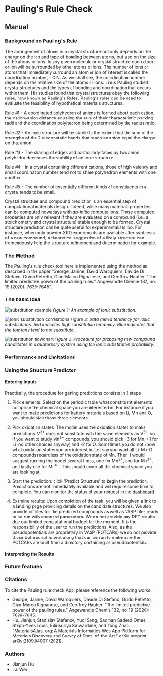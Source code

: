 
# Pauling's Rule Check

## Manual

### Background on Pauling's Rule

The arrangement of atoms in a crystal structure not only depends on the charge on the ion and type of bonding between atoms, but also on the size of the atoms or ions.  In any given molecule or crystal structure each atom or ion will be surrounded by other atoms or ions.  The number of  ions or atoms that immediately surround an atom or ion of interest is called the coordination number,  - C.N.  As we shall see, the coordination number depends on the relative size of the atoms or ions. Linus Pauling studied crystal structures and the types of bonding and coordination that occurs within them.  His studies found that crystal structures obey the following rules, now known as Pauling's Rules. Pauling's rules can be used to evaluate the feasibility of hypothetical materials structures.


Rule #1 - A coordinated polyhedron of anions is formed about each cation, the cation-anion
distance equaling the sum of their characteristic packing radii and the coordination
polyhedron being determined by the radius ratio.

Rule #2 - An ionic structure will be stable to the extent that the sum of the strengths of the 2
electrostatic bonds that reach an anion equal the charge on that anion.

Rule #3 - The sharing of edges and particularly faces by two anion polyhedra decreases the
stability of an ionic structure.

Rule #4 - In a crystal containing different cations, those of high valency and small coordination number tend not to share polyhedron elements with one another.

Rule #5 - The number of essentially different kinds of constituents in a crystal tends to be
small.


Crystal structure and compound prediction is an essential step of computational materials
design. Indeed, while many materials properties can be computed nowadays with _ab-initio_
computations. Those computed properties are only relevant if they are evaluated on a compound (i.e., a
stoichiometry and crystal structure) stable enough to be formed. Crystal structure prediction can be quite useful for experimentalists too.
For instance, when only powder XRD experiments are available after synthesis of a new compound, a theoretical suggestion of a likely structure can tremendously help the structure refinement and determination for example.


### The Method

The Pauling's rule check tool here is implemented using the method as described in the paper "George, Janine, David Waroquiers, Davide Di Stefano, Guido Petretto, Gian‐Marco Rignanese, and Geoffroy Hautier. "The limited predictive power of the pauling rules." Angewandte Chemie 132, no. 19 (2020): 7639-7645". 

### The basic idea

![substitution example](img/structure-predictor/substitution-example.png)
_Figure 1: An example of ionic substitution._


![ionic substitution correlations](img/structure-predictor/ions-correlation.png)
_Figure 2: Data mined tendency for ionic substitutions.
Red indicates high substitution tendency.
Blue indicates that the tow ions tend to not substitute._



![substitution flowchart](img/structure-predictor/substitution-flowchart.png)
_Figure 3: Procedure for proposing new compound candidates in a quaternary system using the ionic substitution probability._



### Performance and Limitations

### Using the Structure Predictor

#### Entering Inputs

Practically, the procedure for getting predictions consists in 3 steps

1. Pick elements: Select on the periodic table what constituent elements comprise the chemical space you are interested in.
   For instance if you want to make predictions for battery materials based on Li, Mn and O, you should pick those three elements.

2. Pick oxidation states: The model uses the oxidation states to make predictions.
   V<sup>3+</sup> does not substitute with the same elements as V<sup>5+</sup>, so if you want to study Mn<sup>3+</sup> compounds, you should pick +3 for Mn, +1 for Li (no other choices anyway) and -2 for O.
   Sometimes you do not know what oxidation states you are interest in.
   Let say you want all Li-Mn-O compounds regardless of the oxidation state of Mn.
   Then, I would suggest running the model several times, one for Mn<sup>2+</sup>, one for Mn<sup>3+</sup>, and lastly one for Mn<sup>4+</sup>.
   This should cover all the chemical space you are looking at.

3. Start the prediction: click 'Predict Structure' to begin the prediction.
   Predictions are not immediately available and will require some time to complete.
   You can monitor the status of your request in the [dashboard](https://materialsproject.org/dashboard).

4. Examine results: Upon completion of the task, you will be given a link to a landing page providing details on the candidate structures.
   We also provide cif files for the predicted compounds as well as VASP files ready to be run with standard parameters.
   We do not provide any DFT results due our limited computational budget for the moment.
   It is the responsibility of the user to run the predictions.
   Also, as the pseudopotentials are proprietary in VASP (POTCARs) we do not provide those but a script is sent along that can be run to make sure the POTCARs are built from a directory containing all pseudopotentials.

#### Interpreting the Results


<!-- The results pages provides a set of structure id's corresponding to the candidate structures.
A link is provided for each structure id, which provides structure visualization, lattice vectors, atomic positions, and simulated x-ray spectra.
Cif and POSCAR files for each candidate can be downloaded.
Typically, the candidates need to be tested for stability against each other (seeing what is the lowest energy structure amongst the candidates at a given composition) but also against other phases known in nature.
For instance, if a AB compound is proposed and its energy is higher than a combination of half A<sub>2</sub>B and half AB<sub>2</sub>.
This stability analysis can be performed using the convex hull construction that will effectively test the stability of the phases against each other and come with a set of stable phases that are on the hull.
Figure 4 shows a convex hull (in green) for an A-B system.
Blue points indicate phases that are not on the hull and therefore unstable and red points indicate stable phases.
For instance, the construction shows directly that the phase γ at AB will decompose into α<sub>1</sub> and β<sub>2</sub>.

![convex hull example](img/structure-predictor/convex-hull.png)
_Figure 4: An example of the convex hull construction._

More information about phase stability and convex hull can be obtained in the [phase diagram app manual](phase-diagram.md).

Please note that we only presented an approach for building zero K, zero pressure phase diagrams.
It is possible to use the candidates proposed by the model to perform more advanced stability studies for instance at finite temperature.
This is more expensive computationally though as the different entropy components (configuration, vibration, etc...) need to be taken into account.

Finally, as we present a usage of our candidates for computations, an experimentalist can also use these candidates to test different structures versus a powder diffraction pattern. -->

### Future features


<!-- In the future, we want to give the user the option to perform substitution of several ions for one ion in a starting structure.
For instance, if one is interested in ternary oxychlorides (M, O<sup>2-</sup>, Cl<sup>1-</sup>) there will be only few ternary compounds that will be good candidates for a substitution generating oxychlorides (e.g., oxybromides).
A strategy to increase the pool of possible structure is to allow substitution of one ion by O<sup>2-</sup> and Cl<sup>-</sup>.
For instance, we would start with an oxide and substitute the O<sup>2-</sup> by a mixture of O<sup>2-</sup> and Cl<sup>-</sup>.
The amount of O and Cl will be set to achieve charge balance and a simple model (electrostatics or other) could be used to pick an ordering of the two substituted species.

The only data mined model accessible now is the substitution predictor.
We have developed another model based on correlations between crystal structures at different compositions.[^3][^4] We plan to give access to this model in the future.
The two models are complimentary: the model based on correlations between structure is more efficient in data rich regions (e.g., ternary oxides) while the ionic substitution model is more efficient in data sparse regions (e.g., quaternaries). -->

### Citations

To cite the Pauling rule check App, please reference the following works:

- George, Janine, David Waroquiers, Davide Di Stefano, Guido Petretto, Gian‐Marco Rignanese, and Geoffroy Hautier. "The limited predictive power of the pauling rules." Angewandte Chemie 132, no. 19 (2020): 7639-7645.
- Hu, Jianjun, Stanislav Stefanov, Yuqi Song, Sadman Sadeed Omee, Steph-Yves Louis, Edirisuriya Siriwardane, and Yong Zhao. "MaterialsAtlas. org: A Materials Informatics Web App Platform for Materials Discovery and Survey of State-of-the-Art." arXiv preprint arXiv:2109.04007 (2021).

[^1]: https://github.com/QuantumLab-ZY/PAMCARS
[^2]: https://www.science.smith.edu/geosciences/min_jb/PaulingRules.pdf
[^3]: https://www.tulane.edu/~sanelson/eens211/paulingsrules.htm
[^4]: https://github.com/JaGeo/PaulingPublication

### Authors

- Jianjun Hu
- Lai Wei
